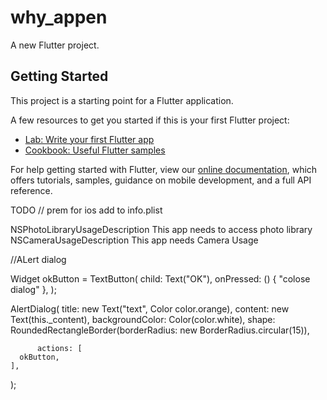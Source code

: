 # why_appen

A new Flutter project.

## Getting Started

This project is a starting point for a Flutter application.

A few resources to get you started if this is your first Flutter project:

- [Lab: Write your first Flutter app](https://flutter.dev/docs/get-started/codelab)
- [Cookbook: Useful Flutter samples](https://flutter.dev/docs/cookbook)

For help getting started with Flutter, view our
[online documentation](https://flutter.dev/docs), which offers tutorials,
samples, guidance on mobile development, and a full API reference.


TODO
// prem for ios
add to info.plist

<key>NSPhotoLibraryUsageDescription</key>
<string>This app needs to access photo library</string>
<key>NSCameraUsageDescription</key>
<string>This app needs Camera Usage</string>

//ALert dialog

Widget okButton = TextButton(
    child: Text("OK"),
    onPressed: () { "colose dialog" },
  );

AlertDialog(
      title: new Text("text", Color color.orange),
      content: new Text(this._content),
      backgroundColor: Color(color.white),
      shape:
          RoundedRectangleBorder(borderRadius: new BorderRadius.circular(15)),
          
          actions: [
      okButton,
    ],
  );
